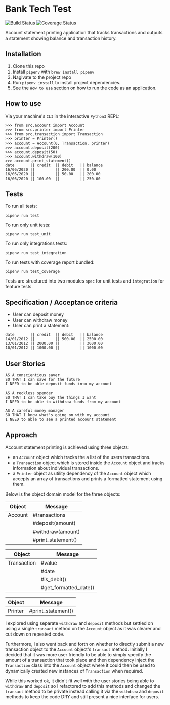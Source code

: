 # Bank Tech Test

[![Build Status](https://travis-ci.com/dpwdec/bank-tech-test.svg?branch=master)](https://travis-ci.com/github/dpwdec/bank-tech-test) [![Coverage Status](https://coveralls.io/repos/github/dpwdec/bank-tech-test/badge.svg?branch=master)](https://coveralls.io/github/dpwdec/bank-tech-test?branch=master)

Account statement printing application that tracks transactions and outputs a statement showing balance and transaction history.

## Installation

1. Clone this repo
2. Install `pipenv` with `brew install pipenv`
3. Nagivate to the project repo
4. Run `pipenv install` to install project dependencies.
5. See the `How to use` section on how to run the code as an application.

## How to use
Via your machine's `CLI` in the interactive `Python3` REPL:
```
>>> from src.account import Account
>>> from src.printer import Printer
>>> from src.transaction import Transaction
>>> printer = Printer()
>>> account = Account(0, Transaction, printer)
>>> account.deposit(200)
>>> account.deposit(50)
>>> account.withdraw(100)
>>> account.print_statement()
date       || credit  || debit   || balance
16/06/2020 ||         || 200.00  || 0.00   
16/06/2020 ||         || 50.00   || 200.00 
16/06/2020 || 100.00  ||         || 250.00 
```
## Tests

To run all tests:
```
pipenv run test
```

To run only unit tests:
```
pipenv run test_unit
```

To run only integrations tests:
```
pipenv run test_integration
```

To run tests with coverage report bundled:
```
pipenv run test_coverage
```

Tests are structured into two modules `spec` for unit tests and `integration` for feature tests.

## Specification / Acceptance criteria

- User can deposit money
- User can withdraw money
- User can print a statement:
```
date       || credit  || debit   || balance
14/01/2012 ||         || 500.00  || 2500.00
13/01/2012 || 2000.00 ||         || 3000.00
10/01/2012 || 1000.00 ||         || 1000.00
```

## User Stories
```
AS A conscientious saver
SO THAT I can save for the future
I NEED to be able deposit funds into my account
```

```
AS A reckless spender
SO THAT I can take buy the things I want
I NEED to be able to withdraw funds from my account
```

```
AS A careful money manager
SO THAT I know what's going on with my account
I NEED to able to see a printed account statement
```

## Approach

Account statement printing is achieved using three objects:

- an `Account` object which tracks the a list of the users transactions.
- a `Transaction` object which is stored inside the `Account` object and tracks information about individual transactions.
- a `Printer` object as utility dependency of the `Account` object which accepts an array of transactions and prints a formatted statement using them.

Below is the object domain model for the three objects:

| Object | Message |
| --- | --- |
| Account | #transactions |
| | #deposit(amount) |
| | #withdraw(amount) |
| | #print_statement() |

| Object | Message |
| --- | --- |
| Transaction | #value |
| | #date |
| | #is_debit() |
| | #get_formatted_date() |

| Object | Message |
| --- | --- |
| Printer | #print_statement() |

I explored using separate `withdraw` and `deposit` methods but settled on using a single `transact` method on the `Account` object as it was clearer and cut down on repeated code. 

Furthermore, I also went back and forth on whether to directly submit a new transaction object to the `Account` object's `transact` method. Initially I decided that it was more user friendly to be able to simply specify the amount of a transaction that took place and then dependency inject the `Transaction` class into the `Account` object where it could then be used to dynamically created new instances of `Transaction` when required. 

While this worked ok, it didn't fit well with the user stories being able to `withdraw` and `deposit` so I refactored to add this methods and changed the `transact` method to be private instead calling it via the `withdraw` and `deposit` methods to keep the code DRY and still present a nice interface for users.

